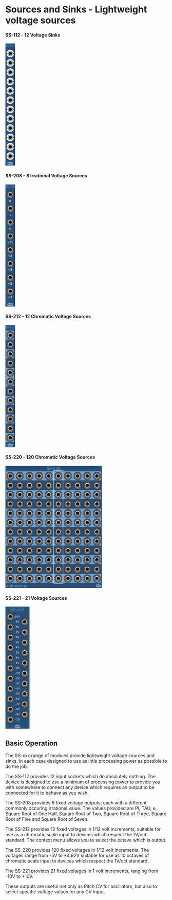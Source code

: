 # Sources and Sinks - Lightweight voltage sources 
#### SS-112 - 12 Voltage Sinks
![View of the Sources and Sinks Range](SS-112.m.png "Sources and Sinks")
#### SS-208 - 8 Irrational Voltage Sources
![View of the Sources and Sinks Range](SS-208.m.png "Sources and Sinks")
#### SS-212 - 12 Chromatic Voltage Sources
![View of the Sources and Sinks Range](SS-212.m.png "Sources and Sinks")
#### SS-220 - 120 Chromatic Voltage Sources
![View of the Sources and Sinks Range](SS-220.m.png "Sources and Sinks")
#### SS-221 - 21 Voltage Sources
![View of the Sources and Sinks Range](SS-221.m.png "Sources and Sinks")

## Basic Operation

The SS-xxx range of modules provide lightweight voltage sources and sinks. In each case designed to use as little processing power as possible to do the job.

The SS-112 provides 12 input sockets which do absolutely nothing. The device is designed to use a minimum of processing power to provide you with somewhere to connect any device which requires an output to be connected for it to behave as you wish.

The SS-208 provides 8 fixed voltage outputs; each with a different commonly occuring irrational value. The values provided are PI, TAU, e, Square Root of One Half, Square Root of Two, Square Root of Three, Square Root of Five and Square Root of Seven. 

The SS-212 provides 12 fixed voltages in 1/12 volt increments, suitable for use as a chromatic scale input to devices which respect the 1V/oct standard. The context menu allows you to select the octave which is output.

The SS-220 provides 120 fixed voltages in 1/12 volt increments. The voltages range from -5V to +4.92V suitable for use as 10 octaves of chromatic scale input to devices which respect the 1V/oct standard.

The SS-221 provides 21 fixed voltages in 1 volt increments, ranging from -10V to +10V.

These outputs are useful not only as Pitch CV for oscillators, but also to select specific voltage values for any CV input.
